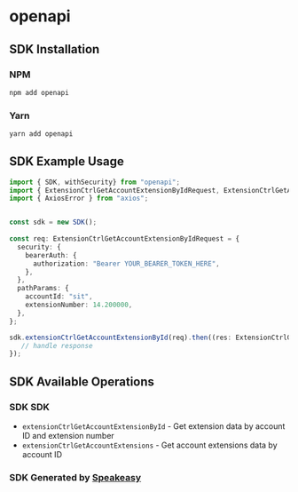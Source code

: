 # openapi

<!-- Start SDK Installation -->
## SDK Installation

### NPM

```bash
npm add openapi
```

### Yarn

```bash
yarn add openapi
```
<!-- End SDK Installation -->

## SDK Example Usage
<!-- Start SDK Example Usage -->
```typescript
import { SDK, withSecurity} from "openapi";
import { ExtensionCtrlGetAccountExtensionByIdRequest, ExtensionCtrlGetAccountExtensionByIdResponse } from "openapi/src/sdk/models/operations";
import { AxiosError } from "axios";


const sdk = new SDK();
    
const req: ExtensionCtrlGetAccountExtensionByIdRequest = {
  security: {
    bearerAuth: {
      authorization: "Bearer YOUR_BEARER_TOKEN_HERE",
    },
  },
  pathParams: {
    accountId: "sit",
    extensionNumber: 14.200000,
  },
};

sdk.extensionCtrlGetAccountExtensionById(req).then((res: ExtensionCtrlGetAccountExtensionByIdResponse | AxiosError) => {
   // handle response
});
```
<!-- End SDK Example Usage -->

<!-- Start SDK Available Operations -->
## SDK Available Operations

### SDK SDK

* `extensionCtrlGetAccountExtensionById` - Get extension data by account ID and extension number
* `extensionCtrlGetAccountExtensions` - Get account extensions data by account ID

<!-- End SDK Available Operations -->

### SDK Generated by [Speakeasy](https://docs.speakeasyapi.dev/docs/using-speakeasy/client-sdks)
